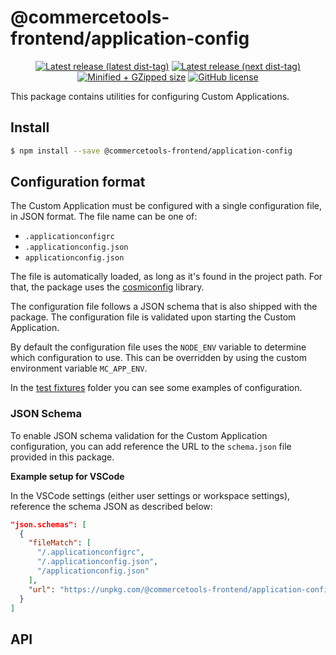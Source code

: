 # @commercetools-frontend/application-config

<p align="center">
  <a href="https://www.npmjs.com/package/@commercetools-frontend/application-config"><img src="https://badgen.net/npm/v/@commercetools-frontend/application-config" alt="Latest release (latest dist-tag)" /></a> <a href="https://www.npmjs.com/package/@commercetools-frontend/application-config"><img src="https://badgen.net/npm/v/@commercetools-frontend/application-config/next" alt="Latest release (next dist-tag)" /></a> <a href="https://bundlephobia.com/result?p=@commercetools-frontend/application-config"><img src="https://badgen.net/bundlephobia/minzip/@commercetools-frontend/application-config" alt="Minified + GZipped size" /></a> <a href="https://github.com/commercetools/merchant-center-application-kit/blob/master/LICENSE"><img src="https://badgen.net/github/license/commercetools/merchant-center-application-kit" alt="GitHub license" /></a>
</p>

This package contains utilities for configuring Custom Applications.

## Install

```bash
$ npm install --save @commercetools-frontend/application-config
```

## Configuration format

The Custom Application must be configured with a single configuration file, in JSON format. The file name can be one of:

- `.applicationconfigrc`
- `.applicationconfig.json`
- `applicationconfig.json`

The file is automatically loaded, as long as it's found in the project path. For that, the package uses the [cosmiconfig](https://www.npmjs.com/package/cosmiconfig) library.

The configuration file follows a JSON schema that is also shipped with the package. The configuration file is validated upon starting the Custom Application.

By default the configuration file uses the `NODE_ENV` variable to determine which configuration to use. This can be overridden by using the custom environment variable `MC_APP_ENV`.

In the [test fixtures](./test/fixtures) folder you can see some examples of configuration.

### JSON Schema

To enable JSON schema validation for the Custom Application configuration, you can add reference the URL to the `schema.json` file provided in this package.

**Example setup for VSCode**

In the VSCode settings (either user settings or workspace settings), reference the schema JSON as described below:

```json
"json.schemas": [
  {
    "fileMatch": [
      "/.applicationconfigrc",
      "/.applicationconfig.json",
      "/applicationconfig.json"
    ],
    "url": "https://unpkg.com/@commercetools-frontend/application-config/schema.json"
  }
]
```

## API

